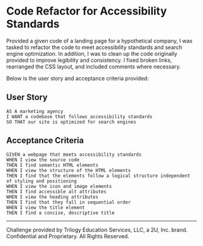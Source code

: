 # Code Refactor for Accessibility Standards

Provided a given code of a landing page for a hypothetical company, I was tasked to refactor the code to meet accessibility standards and search engine optimization. In addition, I was to clean up the code originally provided to improve legibility and consistency. I fixed broken links, rearranged the CSS layout, and included comments where necessary. 

Below is the user story and acceptance criteria provided:

## User Story

```
AS A marketing agency
I WANT a codebase that follows accessibility standards
SO THAT our site is optimized for search engines
```

## Acceptance Criteria

```
GIVEN a webpage that meets accessibility standards
WHEN I view the source code
THEN I find semantic HTML elements
WHEN I view the structure of the HTML elements
THEN I find that the elements follow a logical structure independent of styling and positioning
WHEN I view the icon and image elements
THEN I find accessible alt attributes
WHEN I view the heading attributes
THEN I find that they fall in sequential order
WHEN I view the title element
THEN I find a concise, descriptive title
```


- - -
Challenge provided by Trilogy Education Services, LLC, a 2U, Inc. brand. Confidential and Proprietary. All Rights Reserved.